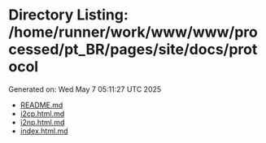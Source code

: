 # Directory Listing: /home/runner/work/www/www/processed/pt_BR/pages/site/docs/protocol
Generated on: Wed May  7 05:11:27 UTC 2025

- [README.md](README.md)
- [i2cp.html.md](i2cp.html.md)
- [i2np.html.md](i2np.html.md)
- [index.html.md](index.html.md)
